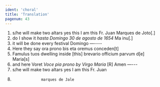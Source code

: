 ```yaml
---
ident: 'choral'
title: 'Translation'
pagenum: 43
---
```

1.	s/he will make two altars yes this I am this Fr. Juan Marques de Joto[.]
2.	do I show it <i>hasta Domingo 30 de agosto de 1654</i> Ma inu[.]
3.	it will be done every festival Domingo —----
4.	Here they say ora prono bis eta oremus conceden[t]
5.	Famulus tuos dwelling inside [this] brevario officium parvum d[e] Maria[s]
6.	and here Voret <i>Voce pia prono by Virgo Maria</i> [R] Amen —---
7.	s/he will make two altars yes I am this Fr. Juan
8.					marques de Jale
